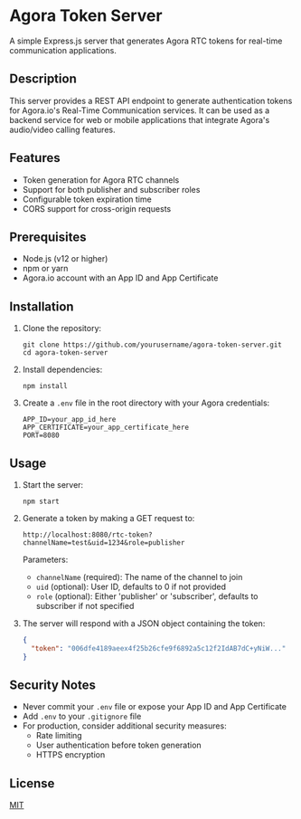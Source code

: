 # Agora Token Server

A simple Express.js server that generates Agora RTC tokens for real-time communication applications.

## Description

This server provides a REST API endpoint to generate authentication tokens for Agora.io's Real-Time Communication services. It can be used as a backend service for web or mobile applications that integrate Agora's audio/video calling features.

## Features

- Token generation for Agora RTC channels
- Support for both publisher and subscriber roles
- Configurable token expiration time
- CORS support for cross-origin requests

## Prerequisites

- Node.js (v12 or higher)
- npm or yarn
- Agora.io account with an App ID and App Certificate

## Installation

1. Clone the repository:
   ```
   git clone https://github.com/yourusername/agora-token-server.git
   cd agora-token-server
   ```

2. Install dependencies:
   ```
   npm install
   ```

3. Create a `.env` file in the root directory with your Agora credentials:
   ```
   APP_ID=your_app_id_here
   APP_CERTIFICATE=your_app_certificate_here
   PORT=8080
   ```

## Usage

1. Start the server:
   ```
   npm start
   ```

2. Generate a token by making a GET request to:
   ```
   http://localhost:8080/rtc-token?channelName=test&uid=1234&role=publisher
   ```

   Parameters:
   - `channelName` (required): The name of the channel to join
   - `uid` (optional): User ID, defaults to 0 if not provided
   - `role` (optional): Either 'publisher' or 'subscriber', defaults to subscriber if not specified

3. The server will respond with a JSON object containing the token:
   ```json
   {
     "token": "006dfe4189aeex4f25b26cfe9f6892a5c12f2IdAB7dC+yNiW..."
   }
   ```

## Security Notes

- Never commit your `.env` file or expose your App ID and App Certificate
- Add `.env` to your `.gitignore` file
- For production, consider additional security measures:
  - Rate limiting
  - User authentication before token generation
  - HTTPS encryption

## License

[MIT](LICENSE)
